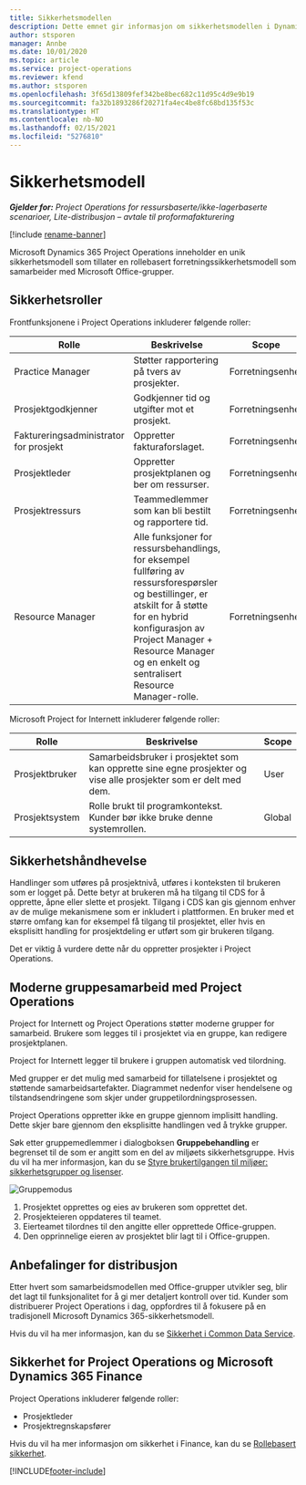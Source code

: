 ```yaml
---
title: Sikkerhetsmodellen
description: Dette emnet gir informasjon om sikkerhetsmodellen i Dynamics 365 Project Operations.
author: stsporen
manager: Annbe
ms.date: 10/01/2020
ms.topic: article
ms.service: project-operations
ms.reviewer: kfend
ms.author: stsporen
ms.openlocfilehash: 3f65d13809fef342be8bec682c11d95c4d9e9b19
ms.sourcegitcommit: fa32b1893286f20271fa4ec4be8fc68bd135f53c
ms.translationtype: HT
ms.contentlocale: nb-NO
ms.lasthandoff: 02/15/2021
ms.locfileid: "5276810"
---
```

# <a name="security-model"></a>Sikkerhetsmodell

_**Gjelder for:** Project Operations for ressursbaserte/ikke-lagerbaserte scenarioer, Lite-distribusjon – avtale til proformafakturering_

[!include [rename-banner](~/includes/cc-data-platform-banner.md)]

Microsoft Dynamics 365 Project Operations inneholder en unik sikkerhetsmodell som tillater en rollebasert forretningssikkerhetsmodell som samarbeider med Microsoft Office-grupper. 


## <a name="security-roles"></a>Sikkerhetsroller
Frontfunksjonene i Project Operations inkluderer følgende roller:

| Rolle                          | Beskrivelse                                                                                                                                                                 | Scope |
|-------------------------------|-----------------------------------------------------------------------------------------------------------------------------------------------------------------------------|------|
| Practice Manager              | Støtter rapportering på tvers av prosjekter.                                                                                                            | Forretningsenhet              |
| Prosjektgodkjenner              | Godkjenner tid og utgifter mot et prosjekt.                                                                                                                              | Forretningsenhet |
| Faktureringsadministrator for prosjekt | Oppretter fakturaforslaget.                                                                                                                                                 | Forretningsenhet |
| Prosjektleder               | Oppretter prosjektplanen og ber om ressurser.                                                                                                                              | Forretningsenhet |
| Prosjektressurs              | Teammedlemmer som kan bli bestilt og rapportere tid.                                                                                                          | Forretningsenhet|
| Resource Manager              | Alle funksjoner for ressursbehandlings, for eksempel fullføring av ressursforespørsler og bestillinger, er atskilt for å støtte for en hybrid konfigurasjon av Project Manager + Resource Manager og en enkelt og sentralisert Resource Manager-rolle. | Forretningsenhet |


Microsoft Project for Internett inkluderer følgende roller:

| Rolle           | Beskrivelse                                                                                                        | Scope  |
|----------------|--------------------------------------------------------------------------------------------------------------------|--------|
| Prosjektbruker   | Samarbeidsbruker i prosjektet som kan opprette sine egne prosjekter og vise alle prosjekter som er delt med dem. | User   |
| Prosjektsystem | Rolle brukt til programkontekst. Kunder bør ikke bruke denne systemrollen.                                    | Global |

## <a name="security-enforcement"></a>Sikkerhetshåndhevelse
Handlinger som utføres på prosjektnivå, utføres i konteksten til brukeren som er logget på. Dette betyr at brukeren må ha tilgang til CDS for å opprette, åpne eller slette et prosjekt. Tilgang i CDS kan gis gjennom enhver av de mulige mekanismene som er inkludert i plattformen. En bruker med et større omfang kan for eksempel få tilgang til prosjektet, eller hvis en eksplisitt handling for prosjektdeling er utført som gir brukeren tilgang.

Det er viktig å vurdere dette når du oppretter prosjekter i Project Operations.

## <a name="modern-group-collaboration-with-project-operations"></a>Moderne gruppesamarbeid med Project Operations
Project for Internett og Project Operations støtter moderne grupper for samarbeid. Brukere som legges til i prosjektet via en gruppe, kan redigere prosjektplanen.

Project for Internett legger til brukere i gruppen automatisk ved tilordning.

Med grupper er det mulig med samarbeid for tillatelsene i prosjektet og støttende samarbeidsartefakter. Diagrammet nedenfor viser hendelsene og tilstandsendringene som skjer under gruppetilordningsprosessen.

Project Operations oppretter ikke en gruppe gjennom implisitt handling. Dette skjer bare gjennom den eksplisitte handlingen ved å trykke grupper.

Søk etter gruppemedlemmer i dialogboksen **Gruppebehandling** er begrenset til de som er angitt som en del av miljøets sikkerhetsgruppe. Hvis du vil ha mer informasjon, kan du se [Styre brukertilgangen til miljøer: sikkerhetsgrupper og lisenser](https://docs.microsoft.com/power-platform/admin/control-user-access).

![Gruppemodus](./media/groupsmode.png)

1. Prosjektet opprettes og eies av brukeren som opprettet det.
2. Prosjekteieren oppdateres til teamet.
3. Eierteamet tilordnes til den angitte eller opprettede Office-gruppen.
4. Den opprinnelige eieren av prosjektet blir lagt til i Office-gruppen.

## <a name="deployment-recommendation"></a>Anbefalinger for distribusjon
Etter hvert som samarbeidsmodellen med Office-grupper utvikler seg, blir det lagt til funksjonalitet for å gi mer detaljert kontroll over tid. Kunder som distribuerer Project Operations i dag, oppfordres til å fokusere på en tradisjonell Microsoft Dynamics 365-sikkerhetsmodell.

Hvis du vil ha mer informasjon, kan du se [Sikkerhet i Common Data Service](https://docs.microsoft.com/power-platform/admin/wp-security).

## <a name="project-operations-and-microsoft-dynamics-365-finance-security"></a>Sikkerhet for Project Operations og Microsoft Dynamics 365 Finance
Project Operations inkluderer følgende roller:

- Prosjektleder
- Prosjektregnskapsfører

Hvis du vil ha mer informasjon om sikkerhet i Finance, kan du se [Rollebasert sikkerhet](https://docs.microsoft.com/dynamics365/fin-ops-core/dev-itpro/sysadmin/role-based-security).




[!INCLUDE[footer-include](../includes/footer-banner.md)]